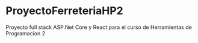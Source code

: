 # ProyectoFerreteriaHP2
Proyecto full stack ASP.Net Core y React para el curso de Herramientas de Programacion 2
